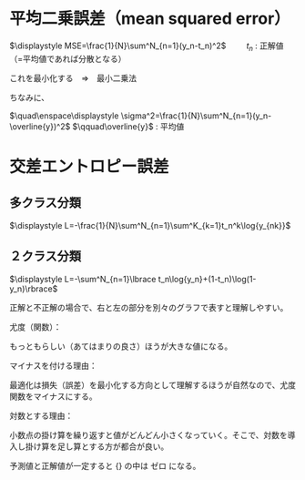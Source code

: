 # 平均二乗誤差（mean squared error）

$\displaystyle MSE=\frac{1}{N}\sum^N_{n=1}(y_n-t_n)^2$
$\qquad t_n$ : 正解値（=平均値であれば分散となる）

これを最小化する　⇒　最小二乗法

ちなみに、

$\quad\enspace\displaystyle \sigma^2=\frac{1}{N}\sum^N_{n=1}(y_n-\overline{y})^2$
$\qquad\overline{y}$ : 平均値

# 交差エントロピー誤差

## 多クラス分類

$\displaystyle L=-\frac{1}{N}\sum^N_{n=1}\sum^K_{k=1}t_n^k\log{y_{nk}}$

## ２クラス分類

$\displaystyle L=-\sum^N_{n=1}\lbrace t_n\log{y_n}+(1-t_n)\log(1-y_n)\rbrace$

正解と不正解の場合で、右と左の部分を別々のグラフで表すと理解しやすい。

尤度（関数）：

もっともらしい（あてはまりの良さ）ほうが大きな値になる。

マイナスを付ける理由：

最適化は損失（誤差）を最小化する方向として理解するほうが自然なので、尤度関数をマイナスにする。

対数とする理由：

小数点の掛け算を繰り返すと値がどんどん小さくなっていく。そこで、対数を導入し掛け算を足し算とする方が都合が良い。

予測値と正解値が一定すると $\lbrace \rbrace$ の中は ゼロ になる。
